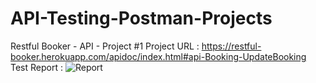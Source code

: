# API-Testing-Postman-Projects
Restful Booker - API - Project #1
Project URL : https://restful-booker.herokuapp.com/apidoc/index.html#api-Booking-UpdateBooking
Test Report : ![Report](https://github.com/karthiks1289/API-Testing-Postman-Projects/assets/31908740/adeb3b05-23ce-4d27-afdb-7e62d1bee9a4)
